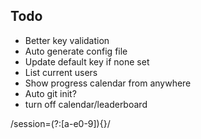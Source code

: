 ## Todo

- Better key validation
- Auto generate config file
- Update default key if none set
- List current users
- Show progress calendar from anywhere
- Auto git init?
- turn off calendar/leaderboard


/session=(?:[a-e0-9]){}/
